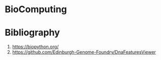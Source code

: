 # BioComputing





# Bibliography 
1. https://biopython.org/
2. https://github.com/Edinburgh-Genome-Foundry/DnaFeaturesViewer
